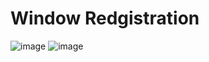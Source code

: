 # Window Redgistration #
![image](https://user-images.githubusercontent.com/96876621/196291124-72971c54-29df-484e-ae05-304eec93223d.png)
![image](![image](https://user-images.githubusercontent.com/96876621/196291124-72971c54-29df-484e-ae05-304eec93223d.png))
